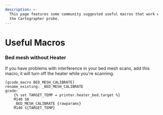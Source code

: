 ```yaml
---
description: >-
  This page features some community suggested useful macros that work well with
  the Cartographer probe.
---
```


# Useful Macros

### Bed mesh without Heater&#x20;

If you have problems with interference in your bed mesh scans, add this macro, it will turn off the heater while you're scanning.&#x20;

```gcode
[gcode_macro BED_MESH_CALIBRATE]
rename_existing: _BED_MESH_CALIBRATE
gcode:
    {% set TARGET_TEMP = printer.heater_bed.target %}
    M140 S0
    _BED_MESH_CALIBRATE {rawparams}
    M140 S{TARGET_TEMP}
```

